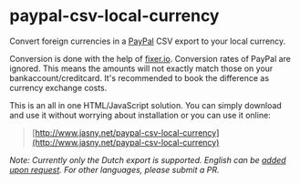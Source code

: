 # paypal-csv-local-currency

Convert foreign currencies in a [PayPal](http://paypal.com) CSV export to your local currency.

Conversion is done with the help of [fixer.io](http://fixer.io/). Conversion rates of PayPal are ignored.
This means the amounts will not exactly match those on your bankaccount/creditcard. It's recommended to book
the difference as currency exchange costs.

This is an all in one HTML/JavaScript solution. You can simply download and use it without worrying about
installation or you can use it online:

> [http://www.jasny.net/paypal-csv-local-currency](http://www.jasny.net/paypal-csv-local-currency)

_Note: Currently only the Dutch export is supported. English can be
[added upon request](https://github.com/jasny/paypal-csv-local-currency/issues). For other languages, please
submit a PR._
